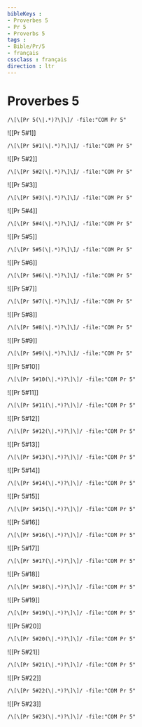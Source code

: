 ```yaml
---
bibleKeys : 
- Proverbes 5
- Pr 5
- Proverbs 5
tags : 
- Bible/Pr/5
- français
cssclass : français
direction : ltr
---
```


# Proverbes 5

```query
/\[\[Pr 5(\|.*)?\]\]/ -file:"COM Pr 5"
```



![[Pr 5#1]]

```query
/\[\[Pr 5#1(\|.*)?\]\]/ -file:"COM Pr 5"
```

![[Pr 5#2]]

```query
/\[\[Pr 5#2(\|.*)?\]\]/ -file:"COM Pr 5"
```

![[Pr 5#3]]

```query
/\[\[Pr 5#3(\|.*)?\]\]/ -file:"COM Pr 5"
```

![[Pr 5#4]]

```query
/\[\[Pr 5#4(\|.*)?\]\]/ -file:"COM Pr 5"
```

![[Pr 5#5]]

```query
/\[\[Pr 5#5(\|.*)?\]\]/ -file:"COM Pr 5"
```

![[Pr 5#6]]

```query
/\[\[Pr 5#6(\|.*)?\]\]/ -file:"COM Pr 5"
```

![[Pr 5#7]]

```query
/\[\[Pr 5#7(\|.*)?\]\]/ -file:"COM Pr 5"
```

![[Pr 5#8]]

```query
/\[\[Pr 5#8(\|.*)?\]\]/ -file:"COM Pr 5"
```

![[Pr 5#9]]

```query
/\[\[Pr 5#9(\|.*)?\]\]/ -file:"COM Pr 5"
```

![[Pr 5#10]]

```query
/\[\[Pr 5#10(\|.*)?\]\]/ -file:"COM Pr 5"
```

![[Pr 5#11]]

```query
/\[\[Pr 5#11(\|.*)?\]\]/ -file:"COM Pr 5"
```

![[Pr 5#12]]

```query
/\[\[Pr 5#12(\|.*)?\]\]/ -file:"COM Pr 5"
```

![[Pr 5#13]]

```query
/\[\[Pr 5#13(\|.*)?\]\]/ -file:"COM Pr 5"
```

![[Pr 5#14]]

```query
/\[\[Pr 5#14(\|.*)?\]\]/ -file:"COM Pr 5"
```

![[Pr 5#15]]

```query
/\[\[Pr 5#15(\|.*)?\]\]/ -file:"COM Pr 5"
```

![[Pr 5#16]]

```query
/\[\[Pr 5#16(\|.*)?\]\]/ -file:"COM Pr 5"
```

![[Pr 5#17]]

```query
/\[\[Pr 5#17(\|.*)?\]\]/ -file:"COM Pr 5"
```

![[Pr 5#18]]

```query
/\[\[Pr 5#18(\|.*)?\]\]/ -file:"COM Pr 5"
```

![[Pr 5#19]]

```query
/\[\[Pr 5#19(\|.*)?\]\]/ -file:"COM Pr 5"
```

![[Pr 5#20]]

```query
/\[\[Pr 5#20(\|.*)?\]\]/ -file:"COM Pr 5"
```

![[Pr 5#21]]

```query
/\[\[Pr 5#21(\|.*)?\]\]/ -file:"COM Pr 5"
```

![[Pr 5#22]]

```query
/\[\[Pr 5#22(\|.*)?\]\]/ -file:"COM Pr 5"
```

![[Pr 5#23]]

```query
/\[\[Pr 5#23(\|.*)?\]\]/ -file:"COM Pr 5"
```

